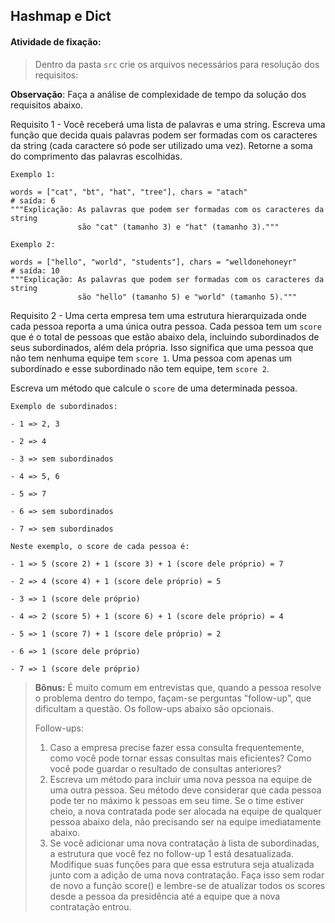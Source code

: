 ## Hashmap e Dict

####  Atividade de fixação:
> Dentro da pasta `src` crie os arquivos necessários para resolução dos requisitos:

**Observação**: Faça a análise de complexidade de tempo da solução dos requisitos abaixo.

Requisito 1 - Você receberá uma lista de palavras e uma string. Escreva uma função que decida quais palavras podem ser formadas com os caracteres da string (cada caractere só pode ser utilizado uma vez). Retorne a soma do comprimento das palavras escolhidas.

```
Exemplo 1:

words = ["cat", "bt", "hat", "tree"], chars = "atach"
# saída: 6
"""Explicação: As palavras que podem ser formadas com os caracteres da string
               são "cat" (tamanho 3) e "hat" (tamanho 3)."""
```

```
Exemplo 2:

words = ["hello", "world", "students"], chars = "welldonehoneyr"
# saída: 10
"""Explicação: As palavras que podem ser formadas com os caracteres da string
               são "hello" (tamanho 5) e "world" (tamanho 5)."""
```

Requisito 2 - Uma certa empresa tem uma estrutura hierarquizada onde cada pessoa reporta a uma única outra pessoa. Cada pessoa tem um `score` que é o total de pessoas que estão abaixo dela, incluindo subordinados de seus subordinados, além dela própria. Isso significa que uma pessoa que não tem nenhuma equipe tem `score 1`. Uma pessoa com apenas um subordinado e esse subordinado não tem equipe, tem `score 2`.

Escreva um método que calcule o `score` de uma determinada pessoa.


```
Exemplo de subordinados:

- 1 => 2, 3

- 2 => 4

- 3 => sem subordinados

- 4 => 5, 6

- 5 => 7

- 6 => sem subordinados

- 7 => sem subordinados

Neste exemplo, o score de cada pessoa é:

- 1 => 5 (score 2) + 1 (score 3) + 1 (score dele próprio) = 7

- 2 => 4 (score 4) + 1 (score dele próprio) = 5

- 3 => 1 (score dele próprio)

- 4 => 2 (score 5) + 1 (score 6) + 1 (score dele próprio) = 4

- 5 => 1 (score 7) + 1 (score dele próprio) = 2

- 6 => 1 (score dele próprio)

- 7 => 1 (score dele próprio)
```

> **Bônus:** É muito comum em entrevistas que, quando a pessoa resolve o problema dentro do tempo, façam-se perguntas "follow-up", que dificultam a questão. Os follow-ups abaixo são opcionais.
>
> Follow-ups:
> 1. Caso a empresa precise fazer essa consulta frequentemente, como você pode tornar essas consultas mais eficientes? Como você pode guardar o resultado de consultas anteriores?
> 2. Escreva um método para incluir uma nova pessoa na equipe de uma outra pessoa. Seu método deve considerar que cada pessoa pode ter no máximo k pessoas em seu time. Se o time estiver cheio, a nova contratada pode ser alocada na equipe de qualquer pessoa abaixo dela, não precisando ser na equipe imediatamente abaixo.
> 3. Se você adicionar uma nova contratação à lista de subordinadas, a estrutura que você fez no follow-up 1 está desatualizada. Modifique suas funções para que essa estrutura seja atualizada junto com a adição de uma nova contratação. Faça isso sem rodar de novo a função score() e lembre-se de atualizar todos os scores desde a pessoa da presidência até a equipe que a nova contratação entrou.



